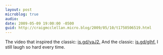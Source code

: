 ```yaml
---
layout: post
microblog: true
audio: 
date: 2009-05-09 19:00:00 -0500
guid: http://craigmcclellan.micro.blog/2009/05/10/t1750506519.html
---
```

The video that inspired the classic: [is.gd/yaJ2.](http://is.gd/yaJ2.) And the classic: [is.gd/glhf.](http://is.gd/glhf.)  I still laugh so hard every time.
